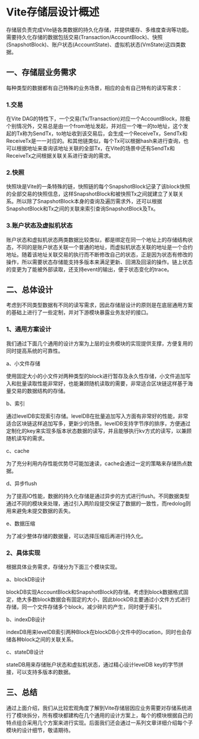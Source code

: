 # Vite存储层设计概述

存储层负责完成Vite链各类数据的持久化存储，并提供缓存、多维度查询等功能。需要持久化存储的数据包括交易(Transaction/AccountBlock)、快照(SnapshotBlock)、账户状态(AccountState)、虚拟机状态(VmState)这四类数据。

## 一、存储层业务需求

每种类型的数据都有自己特殊的业务场景，相应的会有自己特有的读写需求：

### 1.交易

在Vite DAG的特性下，一个交易(Tx/Transaction)对应一个AccountBlock，除极个别情况外，交易总是由一个from地址发起，并对应一个唯一的to地址，这个发起的Tx称为SendTx，to地址收到该交易后，会生成一个ReceiveTx，SendTx和ReceiveTx是一一对应的。和其他链类似，每个Tx可以根据hash来进行查询，也可以根据地址来查询该地址关联的全部Tx，在Vite的场景中还有SendTx和ReceiveTx之间根据关联关系进行查询的需求。

### 2.快照

快照块是Vite的一条特殊的链，快照链的每个SnapshotBlock记录了该block快照的全部交易的快照信息，这样SnapshotBlock和被快照Tx之间就建立了关联关系。所以除了SnapshotBlock本身的查询及遍历需求外，还可以根据SnapshotBlock和Tx之间的关联来索引查询SnapshotBlock及Tx。

### 3.账户状态及虚拟机状态

账户状态和虚拟机状态两类数据比较类似，都是绑定在同一个地址上的存储结构状态，不同的是账户状态关联一个普通的地址，而虚拟机状态关联的地址是一个合约地址。随着该地址关联交易的执行而不断修改自己的状态，正是因为状态有修改的操作，所以需要状态存储能支持多版本来满足更新、回溯及回滚的操作。链上状态的变更为了能被外部读取，还支持event的输出，便于状态变化的trace。

## 二、总体设计

考虑到不同类型数据有不同的读写需求，因此存储层设计的原则是在底层通用方案的基础上进行了一些定制，并对下游模块暴露业务友好的接口。

### 1、通用方案设计

我们通过下面几个通用的设计方案为上层的业务模块的实现提供支撑，方便复用的同时提高系统的可靠性。

a、小文件存储

使用固定大小的小文件对两种类型的block进行暂存及永久性存储，小文件追加写入和批量读取性能非常好，也能兼顾随机读取的需要，非常适合区块链这样基于海量交易的数据结构的存储。

b、索引

通过levelDB实现索引存储。levelDB在批量追加写入方面有非常好的性能，非常适合区块链这样追加写多，更新少的场景。levelDB支持字节序的排序，方便通过定制化的key来实现多版本状态数据的读写，并且能够执行kv方式的读写，以兼顾随机读写的需求。

c、cache

为了充分利用内存性能优势尽可能加速读，cache会通过一定的策略来存储热点数据。

d、异步flush

为了提高IO性能，数据的持久化存储是通过异步的方式进行flush。不同数据类型通过不同的模块来处理，通过引入两阶段提交保证了数据的一致性，而redolog则用来避免未提交数据的丢失。

e、数据压缩

为了减少整体存储的数据量，可以选择压缩后再进行持久化。

### 2、具体实现

根据具体业务需求，存储分为下面三个模块实现。

a、blockDB设计

blockDB实现AccountBlock和SnapshotBlock的存储。考虑到block数据格式固定，绝大多数block数据会有固定的大小，因此blockDB主要通过小文件方式进行存储，同一个文件存储多个block，减少碎片的产生，同时便于索引。

b、indexDB设计

indexDB用来levelDB索引两种Block在blockDB小文件中的location，同时也会存储各种block之间的关联关系。

c、stateDB设计

stateDB用来存储账户状态和虚拟机状态，通过精心设计levelDB key的字节拼接，可以支持多版本的数据。

## 三、总结

通过上面介绍，我们从比较宏观角度了解到Vite存储层因应业务需要对存储系统进行了模块拆分，所有模块都建构在几个通用的设计方案上，每个的模块根据自己的特点组合采用几个方案来进行实现。后面我们还会通过一系列文章详细介绍每个子模块的设计细节，敬请期待。

